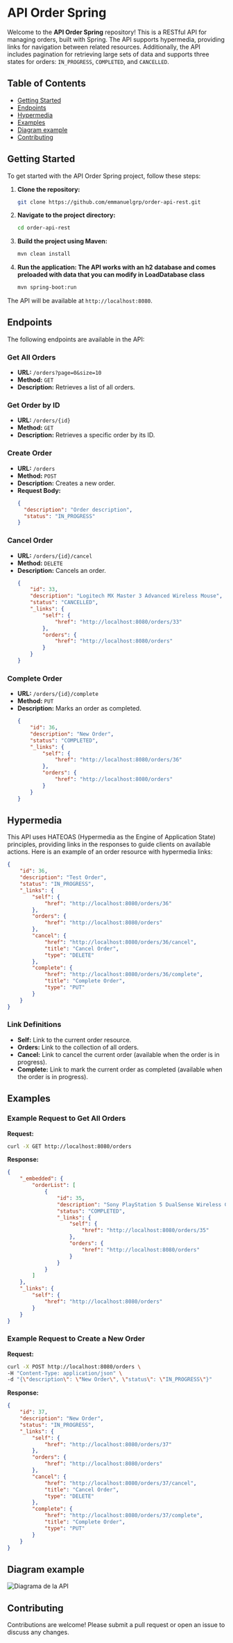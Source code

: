# API Order Spring

Welcome to the **API Order Spring** repository! This is a RESTful API for managing orders, built with Spring. The API supports hypermedia, providing links for navigation between related resources. Additionally, the API includes pagination for retrieving large sets of data and supports three states for orders: `IN_PROGRESS`, `COMPLETED`, and `CANCELLED`.
## Table of Contents
- [Getting Started](#getting-started)
- [Endpoints](#endpoints)
- [Hypermedia](#hypermedia)
- [Examples](#examples)
- [Diagram example](#diagram-example)
- [Contributing](#contributing)

## Getting Started

To get started with the API Order Spring project, follow these steps:

1. **Clone the repository:**
   ```bash
   git clone https://github.com/emmanuelgrp/order-api-rest.git
   ```

2. **Navigate to the project directory:**
   ```bash
   cd order-api-rest
   ```

3. **Build the project using Maven:**
   ```bash
   mvn clean install
   ```

4. **Run the application: The API works with an h2 database and comes preloaded with data that you can modify in LoadDatabase class**
   ```bash
   mvn spring-boot:run
   ```

The API will be available at `http://localhost:8080`.

## Endpoints

The following endpoints are available in the API:

### Get All Orders
- **URL:** `/orders?page=0&size=10`
- **Method:** `GET`
- **Description:** Retrieves a list of all orders.

### Get Order by ID
- **URL:** `/orders/{id}`
- **Method:** `GET`
- **Description:** Retrieves a specific order by its ID.

### Create Order
- **URL:** `/orders`
- **Method:** `POST`
- **Description:** Creates a new order.
- **Request Body:** 
  ```json
  {
    "description": "Order description",
    "status": "IN_PROGRESS"
  }
  ```
### Cancel Order
- **URL:** `/orders/{id}/cancel`
- **Method:** `DELETE`
- **Description:** Cancels an order.
  ```json
  {
      "id": 33,
      "description": "Logitech MX Master 3 Advanced Wireless Mouse",
      "status": "CANCELLED",
      "_links": {
          "self": {
              "href": "http://localhost:8080/orders/33"
          },
          "orders": {
              "href": "http://localhost:8080/orders"
          }
      }
  }
  ```
### Complete Order
- **URL:** `/orders/{id}/complete`
- **Method:** `PUT`
- **Description:** Marks an order as completed.
  ```json
  {
      "id": 36,
      "description": "New Order",
      "status": "COMPLETED",
      "_links": {
          "self": {
              "href": "http://localhost:8080/orders/36"
          },
          "orders": {
              "href": "http://localhost:8080/orders"
          }
      }
  }
  ```

## Hypermedia

This API uses HATEOAS (Hypermedia as the Engine of Application State) principles, providing links in the responses to guide clients on available actions. Here is an example of an order resource with hypermedia links:

```json
{
    "id": 36,
    "description": "Test Order",
    "status": "IN_PROGRESS",
    "_links": {
        "self": {
            "href": "http://localhost:8080/orders/36"
        },
        "orders": {
            "href": "http://localhost:8080/orders"
        },
        "cancel": {
            "href": "http://localhost:8080/orders/36/cancel",
            "title": "Cancel Order",
            "type": "DELETE"
        },
        "complete": {
            "href": "http://localhost:8080/orders/36/complete",
            "title": "Complete Order",
            "type": "PUT"
        }
    }
}
```

### Link Definitions

- **Self:** Link to the current order resource.
- **Orders:** Link to the collection of all orders.
- **Cancel:** Link to cancel the current order (available when the order is in progress).
- **Complete:** Link to mark the current order as completed (available when the order is in progress).

## Examples

### Example Request to Get All Orders

**Request:**
```bash
curl -X GET http://localhost:8080/orders
```

**Response:**
```json
{
    "_embedded": {
        "orderList": [
            {
                "id": 35,
                "description": "Sony PlayStation 5 DualSense Wireless Controller",
                "status": "COMPLETED",
                "_links": {
                    "self": {
                        "href": "http://localhost:8080/orders/35"
                    },
                    "orders": {
                        "href": "http://localhost:8080/orders"
                    }
                }
            }
        ]
    },
    "_links": {
        "self": {
            "href": "http://localhost:8080/orders"
        }
    }
}
```

### Example Request to Create a New Order

**Request:**
```bash
curl -X POST http://localhost:8080/orders \
-H "Content-Type: application/json" \
-d "{\"description\": \"New Order\", \"status\": \"IN_PROGRESS\"}"
```

**Response:**
```json
{
    "id": 37,
    "description": "New Order",
    "status": "IN_PROGRESS",
    "_links": {
        "self": {
            "href": "http://localhost:8080/orders/37"
        },
        "orders": {
            "href": "http://localhost:8080/orders"
        },
        "cancel": {
            "href": "http://localhost:8080/orders/37/cancel",
            "title": "Cancel Order",
            "type": "DELETE"
        },
        "complete": {
            "href": "http://localhost:8080/orders/37/complete",
            "title": "Complete Order",
            "type": "PUT"
        }
    }
}
```

## Diagram example
![Diagrama de la API](https://github.com/emmanuelgrp/order-api-rest/blob/main/DIAGRAM.png)

## Contributing

Contributions are welcome! Please submit a pull request or open an issue to discuss any changes.
